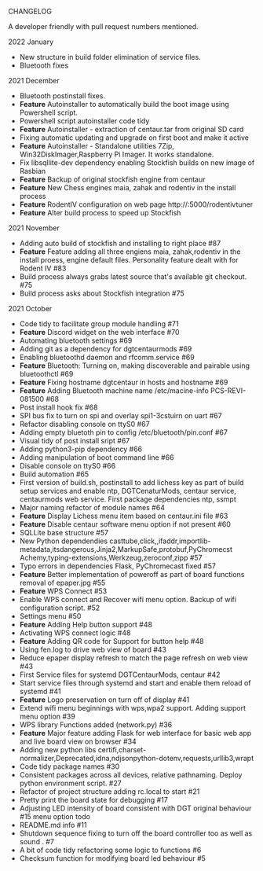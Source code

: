 CHANGELOG

A developer friendly with pull request numbers mentioned.

2022 January 
* New structure in build folder elimination of service files.
* Bluetooth fixes 

2021 December
* Bluetooth postinstall fixes.
* **Feature** Autoinstaller to automatically build the boot image using Powershell script.
* Powershell script autoinstaller code tidy
* **Feature** Autoinstaller - extraction of centaur.tar from original SD card 
* Fixing automatic updating and upgrade on first boot and make it active
* **Feature** Autoinstaller - Standalone utilities 7Zip, Win32DiskImager,Raspberry Pi Imager. It works standalone.
* Fix libsqllite-dev dependency enabling Stockfish builds on new image of Rasbian 
* **Feature** Backup of original stockfish engine from centaur 
* **Feature** New Chess engines maia, zahak and rodentiv in the install process
* **Feature** RodentIV configuration on web page http://<PiZeroIPAddress>:5000/rodentivtuner
* **Feature**  Alter build process to speed up Stockfish 

2021 November
* Adding auto build of stockfish and installing to right place #87 
* **Feature**  Feature adding all three engiens maia, zahak,rodentiv in the install proess, engine default files.  Personality feature dealt with for Rodent IV #83
* Build process always grabs latest source that's available git checkout. #75 
* Build process asks about Stockfish integration #75

2021 October

* Code tidy to facilitate group module handling #71
* **Feature**  Discord widget on the web interface  #70 
* Automating bluetooth settings  #69 
* Adding git as a dependency for dgtcentaurmods #69
* Enabling bluetoothd daemon and rfcomm.service #69
* **Feature**  Bluetooth: Turning on, making discoverable and pairable using bluetoothctl #69
* **Feature**  Fixing hostname dgtcentaur  in hosts and hostname  #69
* **Feature**  Adding Bluetooth machine name /etc/macine-info PCS-REVI-081500 #68
* Post install hook fix #68
* SPI bus fix to turn on spi and overlay spi1-3cstuirn on uart #67
* Refactor disabling console on ttyS0 #67
* Adding empty bluetoth pin to config /etc/bluetooth/pin.conf #67
* Visual tidy of post install sript #67
* Adding python3-pip dependency #66
* Adding manipulation of boot command line #66
* Disable console on ttyS0 #66 
* Build automation #65
* First version of build.sh, postinstall to add lichess key as part of build setup services and enable ntp, DGTCenaturMods, centaur service, centaurmods web service. First package dependencies ntp, ssmpt    
* Major naming refactor of module names #64
* **Feature**  Display Lichess menu item based on centaur.ini file  #63
* **Feature**  Disable centaur software menu option if not present #60
* SQLLite base structure #57
* New Python dependendies casttube,click,,ifaddr,importlib-metadata,itsdangerous,Jinja2,MarkupSafe,protobuf,PyChromecst Achemy,typing-extensions,Werkzeug,zeroconf,zipp #57 
* Typo errors in dependencies Flask, PyChromecast fixed  #57
* **Feature**  Better implementation of poweroff as part of board functions removal of epaper.jpg #55
* **Feature**  WPS Connect #53
* Enable WPS connect and Recover wifi menu option. Backup of wifi configuration script. #52
* Settings menu #50 
* **Feature**  Adding Help button support  #48 
* Activating  WPS connect logic #48
* **Feature**  Adding QR code for Support for button help #48
* Using fen.log to drive web view of board #43
* Reduce epaper display refresh to match the page refresh on web view  #43
* First Service files for systemd DGTCentaurMods, centaur #42
* Start service files through systemd and start and enable them reload of systemd #41
* **Feature**  Logo preservation on turn off of display #41 
* Extend wifi menu beginnings with wps,wpa2 support. Adding support menu option #39
* WPS library Functions added (network.py) #36 
* **Feature**  Major feature adding Flask for web interface for basic web app and live board view on browser #34 
* Adding new python libs certifi,charset-normalizer,Deprecated,idna,ndjsonpython-dotenv,requests,urllib3,wrapt 
* Code tidy package names #30 
* Consistent packages across all devices, relative pathnaming. Deploy python environment script. #27
* Refactor of project structure adding rc.local to start #21
* Pretty print the board state for debugging #17
* Adjusting LED intensity of board consistent with DGT original behaviour #15 menu option todo 
* README.md info #11
* Shutdown sequence fixing to turn off the board controller too as well as sound . #7
* A bit of code tidy refactoring some logic to functions #6
* Checksum function for modifying board led behaviour #5










    





